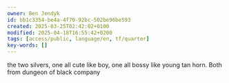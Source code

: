 ```yaml
---
owner: Ben Jendyk
id: bb1c3354-be4a-4f70-92bc-502be96be593
created: 2025-03-25T02:42:02+0100
modified: 2025-04-18T16:55:42+0200
tags: [access/public, language/en, tf/quarter]
key-words: []
---
```


the two silvers, one all cute like boy, one all bossy like young tan horn. Both from dungeon of black company